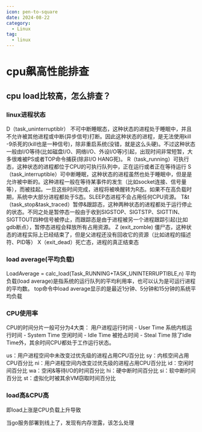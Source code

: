```yaml
---
icon: pen-to-square
date: 2024-08-22
category:
  - Linux
tag:
  - linux
---
```

# cpu飙高性能排查
## cpu load比较高，怎么排查？
### linux进程状态
D（task_uninterruptiblr） 不可中断睡眠态，这种状态的进程处于睡眠中，并且不允许被其他进程或中断(异步信号)打断。因此这种状态的进程，是无法使用kill -9杀死的(kill也是一种信号)，除非重启系统(没错，就是这么头硬)。不过这种状态一般由I/O等待(比如磁盘I/O、网络I/O、外设I/O等)引起，出现时间非常短暂，大多很难被PS或者TOP命令捕获(除非I/O HANG死)。
R（task_running）可执行态，这种状态的进程都位于CPU的可执行队列中，正在运行或者正在等待运行
S（task_interruptible）可中断睡眠，这种状态的进程虽然也处于睡眠中，但是是允许被中断的。这种进程一般在等待某事件的发生（比如socket连接、信号量等），而被挂起。一旦这些时间完成，进程将被唤醒转为R态。如果不在高负载时期，系统中大部分进程都处于S态。SLEEP态进程不会占用任何CPU资源。
T&t（task_stop&task_traced）暂停&跟踪态，这种两种状态的进程都处于运行停止的状态。不同之处是暂停态一般由于收到SIGSTOP、SIGTSTP、SIGTTIN、SIGTTOUT四种信号被停止，而跟踪态是由于进程被另一个进程跟踪引起(比如gdb断点），暂停态进程会释放所有占用资源。
Z (exit_zomble) 僵尸态，这种状态的进程实际上已经结束了，但是父进程还没有回收它的资源（比如进程的描述符、PID等）
X（exit_dead）死亡态，进程的真正结束态

### load average(平均负载)
LoadAverage = calc_load(Task_RUNNING+TASK_UNINTERRUPTIBLE,n)
平均负载(load average)是指系统的运行队列的平均利用率，也可以认为是可运行进程的平均数。
top命令中load average显示的是最近1分钟、5分钟和15分钟的系统平均负载

### CPU使用率
CPU的时间分片一般可分为4大类：
用户进程运行时间 - User Time
系统内核运行时间 - System Time
空闲时间 - Idle Time
被抢占时间 - Steal Time
除了Idle Time外，其余时间CPU都处于工作运行状态。

us：用户进程空间中未改变过优先级的进程占用CPU百分比
sy：内核空间占用CPU百分比
ni：用户进程空间内改变过优先级的进程占用CPU百分比
id：空闲时间百分比
wa：空闲&等待I/O的时间百分比
hi：硬中断时间百分比
si：软中断时间百分比
st：虚拟化时被其余VM窃取时间百分比

### load高&CPU高
即load上涨是CPU负载上升导致

当go服务部署到线上了，发现有内存泄露，该怎么处理